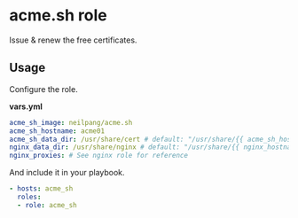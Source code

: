 # acme.sh role

Issue & renew the free certificates.

## Usage

Configure the role.

**vars.yml**

```yml
acme_sh_image: neilpang/acme.sh
acme_sh_hostname: acme01
acme_sh_data_dir: /usr/share/cert # default: "/usr/share/{{ acme_sh_hostname }}"
nginx_data_dir: /usr/share/nginx # default: "/usr/share/{{ nginx_hostname }}"
nginx_proxies: # See nginx role for reference
```

And include it in your playbook.

```yml
- hosts: acme_sh
  roles:
  - role: acme_sh
```
